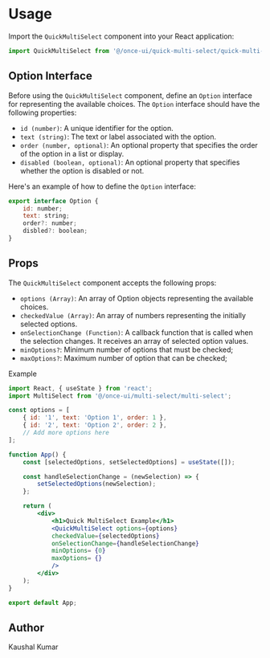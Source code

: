 # Usage

Import the `QuickMultiSelect` component into your React application:

```jsx
import QuickMultiSelect from '@/once-ui/quick-multi-select/quick-multi-select';
```

## Option Interface

Before using the `QuickMultiSelect` component, define an `Option` interface for representing the available choices. The `Option` interface should have the following properties:

- `id (number)`: A unique identifier for the option.
- `text (string)`: The text or label associated with the option.
- `order (number, optional)`: An optional property that specifies the order of the option in a list or display.
- `disabled (boolean, optional)`: An optional property that specifies whether the option is disabled or not.

Here's an example of how to define the `Option` interface:

```jsx
export interface Option {
	id: number;
	text: string;
	order?: number;
	disbled?: boolean;
}
```

## Props

The `QuickMultiSelect` component accepts the following props:

- `options (Array)`: An array of Option objects representing the available choices.
- `checkedValue (Array)`: An array of numbers representing the initially selected options.
- `onSelectionChange (Function)`: A callback function that is called when the selection changes. It receives an array of selected option values.
- `minOptions?`: Minimum number of options that must be checked;
- `maxOptions?`: Maximum number of option that can be checked;

Example

```jsx
import React, { useState } from 'react';
import MultiSelect from '@/once-ui/multi-select/multi-select';

const options = [
	{ id: '1', text: 'Option 1', order: 1 },
	{ id: '2', text: 'Option 2', order: 2 },
	// Add more options here
];

function App() {
	const [selectedOptions, setSelectedOptions] = useState([]);

	const handleSelectionChange = (newSelection) => {
		setSelectedOptions(newSelection);
	};

	return (
		<div>
			<h1>Quick MultiSelect Example</h1>
			<QuickMultiSelect options={options}
			checkedValue={selectedOptions}
			onSelectionChange={handleSelectionChange}
			minOptions= {0}
			maxOptions= {}
			/>
		</div>
	);
}

export default App;
```

## Author

Kaushal Kumar
